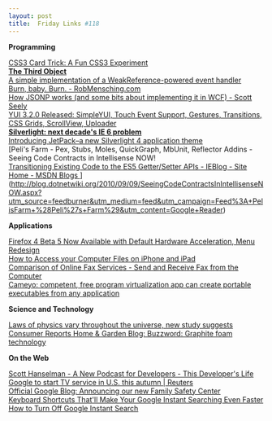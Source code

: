 ```yaml
---
layout: post
title:  Friday Links #118
---
```

**Programming**

[CSS3 Card Trick: A Fun CSS3 Experiment](http://sixrevisions.com/css/css3-card-trick-a-fun-css3-experiment/)   
[**The Third Object**](http://www.paulstovell.com/third-object)   
[A simple implementation of a WeakReference-powered event handler ](http://www.paulstovell.com/weakevents)   
[Burn, baby. Burn. - RobMensching.com](http://robmensching.com/blog/posts/2010/9/6/Burn-baby.-Burn)   
[How JSONP works (and some bits about implementing it in WCF) - Scott Seely ](http://devlicio.us/blogs/scott_seely/archive/2010/09/07/how-jsonp-works-and-some-bits-about-implementing-it-in-wcf.aspx?utm_source=feedburner&utm_medium=feed&utm_campaign=Feed%3A+Devlicious+%28Devlicio.us%29&utm_content=Google+Reader)   
[YUI 3.2.0 Released: SimpleYUI, Touch Event Support, Gestures, Transitions, CSS Grids, ScrollView, Uploader](http://www.yuiblog.com/blog/2010/09/07/yui-3-2-0/)   
[**Silverlight: next decade's IE 6 problem**](http://www.paulstovell.com/silverlight-is-ie6)   
[Introducing JetPack–a new Silverlight 4 application theme ](http://timheuer.com/blog/archive/2010/09/09/silverlight-jetpack-theme-released.aspx)   
[Peli's Farm - Pex, Stubs, Moles, QuickGraph, MbUnit, Reflector Addins - Seeing Code Contracts in Intellisense NOW!   
[Transitioning Existing Code to the ES5 Getter/Setter APIs - IEBlog - Site Home - MSDN Blogs ](http://blogs.msdn.com/b/ie/archive/2010/09/07/transitioning-existing-code-to-the-es5-getter-setter-apis.aspx)](http://blog.dotnetwiki.org/2010/09/09/SeeingCodeContractsInIntellisenseNOW.aspx?utm_source=feedburner&utm_medium=feed&utm_campaign=Feed%3A+PelisFarm+%28Peli%27s+Farm%29&utm_content=Google+Reader)

**Applications**

[Firefox 4 Beta 5 Now Available with Default Hardware Acceleration, Menu Redesign ](http://lifehacker.com/5632348/firefox-4-beta-5-now-available-with-default-hardware-acceleration-menu-redesign?utm_source=feedburner&utm_medium=feed&utm_campaign=Feed%3A+lifehacker%2Ffull+%28Lifehacker%29)   
[How to Access your Computer Files on iPhone and iPad](http://www.labnol.org/software/access-files-remotely/17541/)   
[Comparison of Online Fax Services - Send and Receive Fax from the Computer ](http://www.labnol.org/internet/send-fax-from-computer/17676/)   
[Cameyo: competent, free program virtualization app can create portable executables from any application](http://www.freewaregenius.com/2010/09/09/cameyo-competent-free-program-virtualization-app-can-create-portable-executables-from-any-application/?utm_source=feedburner&utm_medium=feed&utm_campaign=Feed%3A+Freewaregeniuscom+%28freewaregenius.com%29)

**Science and Technology**

[Laws of physics vary throughout the universe, new study suggests ](http://www.sciencedaily.com/releases/2010/09/100909004112.htm?utm_source=feedburner&utm_medium=feed&utm_campaign=Feed%3A+sciencedaily+%28ScienceDaily%3A+Latest+Science+News%29)   
[Consumer Reports Home & Garden Blog: Buzzword: Graphite foam technology ](http://blogs.consumerreports.org/home/2010/09/buzzword-graphite-foam-technology-for-led-bulbs.html?EXTKEY=I72RSHA)

**On the Web**

[Scott Hanselman - A New Podcast for Developers - This Developer's Life ](http://www.hanselman.com/blog/ANewPodcastForDevelopersThisDevelopersLife.aspx?utm_source=feedburner&utm_medium=feed&utm_campaign=Feed%3A+ScottHanselman+%28Scott+Hanselman+-+ComputerZen.com%29)   
[Google to start TV service in U.S. this autumn | Reuters](http://uk.reuters.com/article/idUKTRE6862FH20100907)   
[Official Google Blog: Announcing our new Family Safety Center ](http://googleblog.blogspot.com/2010/09/announcing-our-new-family-safety-center.html?utm_source=feedburner&utm_medium=feed&utm_campaign=Feed%3A+blogspot%2FMKuf+%28Official+Google+Blog%29)   
[Keyboard Shortcuts That'll Make Your Google Instant Searching Even Faster ](http://lifehacker.com/5633068/keyboard-shortcuts-thatll-make-your-google-instant-searching-even-faster?utm_source=feedburner&utm_medium=feed&utm_campaign=Feed%3A+lifehacker%2Ffull+%28Lifehacker%29)   
[How to Turn Off Google Instant Search](http://lifehacker.com/5633004/how-to-turn-off-google-instant-search?utm_source=feedburner&utm_medium=feed&utm_campaign=Feed%3A+lifehacker%2Ffull+%28Lifehacker%29)
